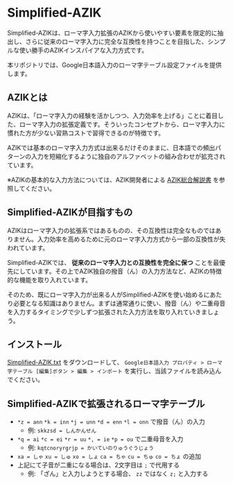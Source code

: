 # Simplified-AZIK

Simplified-AZIKは、ローマ字入力拡張のAZIKから使いやすい要素を限定的に抽出し、さらに従来のローマ字入力に完全な互換性を持つことを目指した、シンプルな使い勝手のAZIKインスパイアな入力方式です。

本リポジトリでは、Google日本語入力のローマ字テーブル設定ファイルを提供します。

## AZIKとは

AZIKは、「ローマ字入力の経験を活かしつつ、入力効率を上げる」ことに着目した、ローマ字入力の拡張定義です。そういったコンセプトから、ローマ字入力に慣れた方が少ない習熟コストで習得できるのが特徴です。

AZIKでは基本のローマ字入力方式は出来るだけそのままに、日本語での頻出パターンの入力を短縮化するように独自のアルファベットの組み合わせが拡充されています。

※AZIKの基本的な入力方法については、AZIK開発者による [AZIK総合解説書](http://hp.vector.co.jp/authors/VA002116/azik/azikinfo.htm) を参照してください。

## Simplified-AZIKが目指すもの

AZIKはローマ字入力の拡張系ではあるものの、その互換性は完全なものではありません。入力効率を高めるために元のローマ字入力方式から一部の互換性が失われています。

Simplified-AZIKでは、 **従来のローマ字入力との互換性を完全に保つ** ことを最優先にしています。その上でAZIK独自の撥音（ん）の入力方法など、AZIKの特徴的な機能を取り入れています。

そのため、既にローマ字入力が出来る人がSimplified-AZIKを使い始めるにあたり必要となる知識はありません。まずは通常通りに使い、撥音（ん）や二重母音を入力するタイミングで少しずつ拡張された入力方法を取り入れていきましょう。

## インストール

[Simplified-AZIK.txt](./Simplified-AZIK.txt) をダウンロードして、 `Google日本語入力 プロパティ > ローマ字テーブル [編集]ボタン > 編集 > インポート` を実行し、当該ファイルを読み込んでください。

## Simplified-AZIKで拡張されるローマ字テーブル

- `*z = ann` `*k = inn` `*j = unn` `*d = enn` `*l = onn` で撥音（ん）の入力
  - 例: `skkzsd = しんかんせん`
- `*q = ai` `*c = ei` `*r = uu` `*, = ie` `*p = ou` で二重母音を入力
  - 例: `kqtcnoryrgrjp = かいていのりゅうぐうじょう`
- `xa = しゃ` `xu = しゅ` `xo = しょ` `ca = ちゃ` `cu = ちゅ` `co = ちょ` の追加
- 上記にて子音が二重になる場合は、2文字目は `;` で代用する
  - 例: 「ざん」と入力しようとする場合、 `zz` ではなく `z;` と入力する
